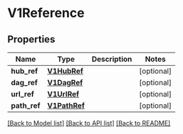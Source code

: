 # V1Reference

## Properties
Name | Type | Description | Notes
------------ | ------------- | ------------- | -------------
**hub_ref** | [**V1HubRef**](V1HubRef.md) |  | [optional] 
**dag_ref** | [**V1DagRef**](V1DagRef.md) |  | [optional] 
**url_ref** | [**V1UrlRef**](V1UrlRef.md) |  | [optional] 
**path_ref** | [**V1PathRef**](V1PathRef.md) |  | [optional] 

[[Back to Model list]](../README.md#documentation-for-models) [[Back to API list]](../README.md#documentation-for-api-endpoints) [[Back to README]](../README.md)


